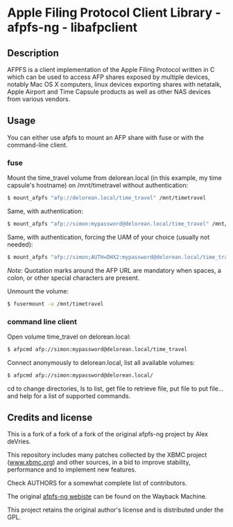 # Apple Filing Protocol Client Library - afpfs-ng - libafpclient

## Description

AFPFS is a client implementation of the Apple Filing Protocol written in C which
can be used to access AFP shares exposed by multiple devices, notably Mac OS X
computers, linux devices exporting shares with netatalk, Apple Airport and 
Time Capsule products as well as other NAS devices from various vendors.

## Usage

You can either use afpfs to mount an AFP share with fuse or with the command-line client.

### fuse

Mount the time_travel volume from delorean.local (in this example, my time capsule's hostname)
on /mnt/timetravel without authentication:

```bash
$ mount_afpfs "afp://delorean.local/time_travel" /mnt/timetravel
```

Same, with authentication:

```bash
$ mount_afpfs "afp://simon:mypassword@delorean.local/time_travel" /mnt/timetravel
```

Same, with authentication, forcing the UAM of your choice (usually not needed):

```bash
$ mount_afpfs "afp://simon;AUTH=DHX2:mypassword@delorean.local/time_travel" /mnt/timetravel
```

*Note:* Quotation marks around the AFP URL are mandatory
when spaces, a colon, or other special characters are present.

Unmount the volume:

```bash
$ fusermount -u /mnt/timetravel
```

### command line client

Open volume time_travel on delorean.local:

```bash
$ afpcmd afp://simon:mypassword@delorean.local/time_travel
```

Connect anonymously to delorean.local, list all available volumes:

```bash
$ afpcmd afp://simon:mypassword@delorean.local/
```

cd to change directories, ls to list, get file to retrieve file, put file to put file...
and help for a list of supported commands.


## Credits and license

This is a fork of a fork of a fork of the original afpfs-ng project by Alex deVries.

This repository includes many patches collected by the XBMC project
(www.xbmc.org) and other sources, in a bid to improve stability, performance and
to implement new features.

Check AUTHORS for a somewhat complete list of contributors.

The original [afpfs-ng webiste](http://web.archive.org/web/20150314201707/https://sites.google.com/site/alexthepuffin/home) can be found on the Wayback Machine.

This project retains the original author's license and is distributed under the GPL.
